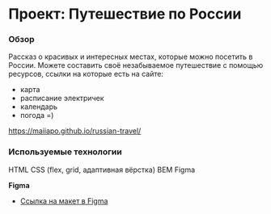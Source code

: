 # Проект: Путешествие по России

### Обзор

Рассказ о красивых и интересных местах, которые можно посетить в России.
Можете составить своё незабываемое путешествие с помощью ресурсов, ссылки на которые есть на сайте:
* карта
* расписание электричек
* календарь
* погода =)

https://maiiapo.github.io/russian-travel/

### Используемые технологии
HTML
CSS (flex, grid, адаптивная вёрстка)
BEM
Figma


**Figma**
* [Ссылка на макет в Figma](https://www.figma.com/file/5S2WSbEFL6awjVWJ0NWL8Q/Sprint-3_-Russia-_-desktop-mobile?node-id=28503%3A0)
